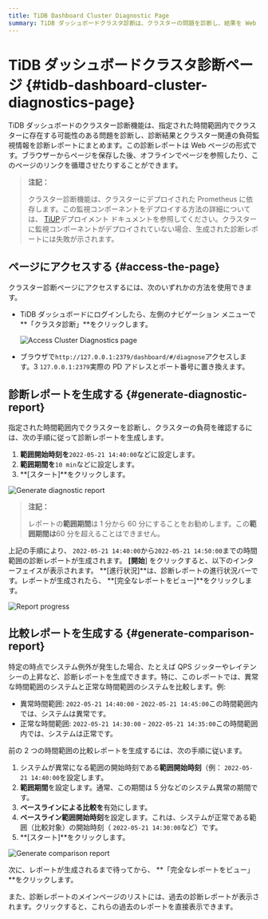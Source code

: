 ```yaml
---
title: TiDB Dashboard Cluster Diagnostic Page
summary: TiDB ダッシュボードクラスタ診断は、クラスターの問題を診断し、結果を Web ページにまとめます。ダッシュボードまたはブラウザーからページにアクセスします。指定された時間範囲の診断レポートと比較レポートを生成します。履歴レポートも利用できます。
---
```


# TiDB ダッシュボードクラスタ診​​断ページ {#tidb-dashboard-cluster-diagnostics-page}

TiDB ダッシュボードのクラスター診断機能は、指定された時間範囲内でクラスターに存在する可能性のある問題を診断し、診断結果とクラスター関連の負荷監視情報を診断レポートにまとめます。この診断レポートは Web ページの形式です。ブラウザーからページを保存した後、オフラインでページを参照したり、このページのリンクを循環させたりすることができます。

> **注記：**
>
> クラスター診断機能は、クラスターにデプロイされた Prometheus に依存します。この監視コンポーネントをデプロイする方法の詳細については、 [TiUP](/tiup/tiup-overview.md)デプロイメント ドキュメントを参照してください。クラスターに監視コンポーネントがデプロイされていない場合、生成された診断レポートには失敗が示されます。

## ページにアクセスする {#access-the-page}

クラスター診断ページにアクセスするには、次のいずれかの方法を使用できます。

-   TiDB ダッシュボードにログインしたら、左側のナビゲーション メニューで**「クラスタ診断」**をクリックします。

    ![Access Cluster Diagnostics page](https://docs-download.pingcap.com/media/images/docs/dashboard/dashboard-diagnostics-access-v650.png)

-   ブラウザで`http://127.0.0.1:2379/dashboard/#/diagnose`アクセスします。3 `127.0.0.1:2379`実際の PD アドレスとポート番号に置き換えます。

## 診断レポートを生成する {#generate-diagnostic-report}

指定された時間範囲内でクラスターを診断し、クラスターの負荷を確認するには、次の手順に従って診断レポートを生成します。

1.  **範囲開始時刻を**`2022-05-21 14:40:00`などに設定します。
2.  **範囲期間を**`10 min`などに設定します。
3.  **[スタート]**をクリックします。

![Generate diagnostic report](https://docs-download.pingcap.com/media/images/docs/dashboard/dashboard-diagnostics-gen-report-v650.png)

> **注記：**
>
> レポートの**範囲期間**は 1 分から 60 分にすることをお勧めします。この**範囲期間は**60 分を超えることはできません。

上記の手順により、 `2022-05-21 14:40:00`から`2022-05-21 14:50:00`までの時間範囲の診断レポートが生成されます。 **[開始**] をクリックすると、以下のインターフェイスが表示されます。 **[進行状況]**は、診断レポートの進行状況バーです。レポートが生成されたら、 **[完全なレポートをビュー]**をクリックします。

![Report progress](https://docs-download.pingcap.com/media/images/docs/dashboard/dashboard-diagnostics-gen-process-v650.png)

## 比較レポートを生成する {#generate-comparison-report}

特定の時点でシステム例外が発生した場合、たとえば QPS ジッターやレイテンシーの上昇など、診断レポートを生成できます。特に、このレポートでは、異常な時間範囲のシステムと正常な時間範囲のシステムを比較します。例:

-   異常時間範囲: `2022-05-21 14:40:00` - `2022-05-21 14:45:00`この時間範囲内では、システムは異常です。
-   正常な時間範囲: `2022-05-21 14:30:00` - `2022-05-21 14:35:00`この時間範囲内では、システムは正常です。

前の 2 つの時間範囲の比較レポートを生成するには、次の手順に従います。

1.  システムが異常になる範囲の開始時刻である**範囲開始時刻**（例： `2022-05-21 14:40:00`を設定します。
2.  **範囲期間**を設定します。通常、この期間は 5 分などのシステム異常の期間です。
3.  **ベースラインによる比較を**有効にします。
4.  **ベースライン範囲開始時刻**を設定します。これは、システムが正常である範囲（比較対象）の開始時刻（ `2022-05-21 14:30:00`など）です。
5.  **[スタート]**をクリックします。

![Generate comparison report](https://docs-download.pingcap.com/media/images/docs/dashboard/dashboard-diagnostics-gen-compare-report-v650.png)

次に、レポートが生成されるまで待ってから、 **「完全なレポートをビュー」**をクリックします。

また、診断レポートのメインページのリストには、過去の診断レポートが表示されます。クリックすると、これらの過去のレポートを直接表示できます。

